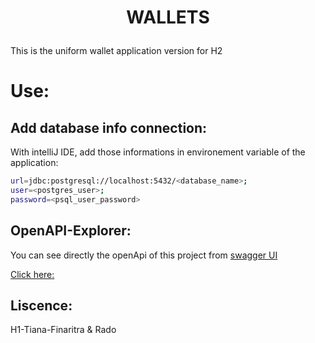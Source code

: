 # <p align="center">WALLETS</p>
This is the uniform wallet application version for H2

# Use:
## Add database info connection:
With intelliJ IDE, add those informations
in environement variable of the application:
```sh
url=jdbc:postgresql://localhost:5432/<database_name>;
user=<postgres_user>;
password=<psql_user_password>
```

## OpenAPI-Explorer:
You can see directly the openApi of this project from [swagger UI](https://petstore.swagger.io/?url=https://raw.githubusercontent.com/Tiana-Finaritra/Wallet-H2/main/Docs/openApi.yml)

[Click here:](https://petstore.swagger.io/?url=https://raw.githubusercontent.com/Tiana-Finaritra/Wallet-H2/main/Docs/openApi.yml)


## Liscence:
H1-Tiana-Finaritra & Rado